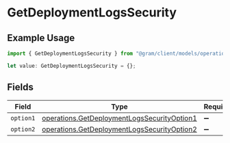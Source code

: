 # GetDeploymentLogsSecurity

## Example Usage

```typescript
import { GetDeploymentLogsSecurity } from "@gram/client/models/operations";

let value: GetDeploymentLogsSecurity = {};
```

## Fields

| Field                                                                                                      | Type                                                                                                       | Required                                                                                                   | Description                                                                                                |
| ---------------------------------------------------------------------------------------------------------- | ---------------------------------------------------------------------------------------------------------- | ---------------------------------------------------------------------------------------------------------- | ---------------------------------------------------------------------------------------------------------- |
| `option1`                                                                                                  | [operations.GetDeploymentLogsSecurityOption1](../../models/operations/getdeploymentlogssecurityoption1.md) | :heavy_minus_sign:                                                                                         | N/A                                                                                                        |
| `option2`                                                                                                  | [operations.GetDeploymentLogsSecurityOption2](../../models/operations/getdeploymentlogssecurityoption2.md) | :heavy_minus_sign:                                                                                         | N/A                                                                                                        |